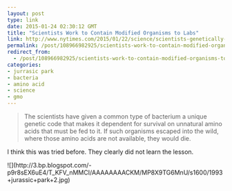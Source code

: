 ```yaml
---
layout: post
type: link
date: 2015-01-24 02:30:12 GMT
title: "Scientists Work to Contain Modified Organisms to Labs"
link: http://www.nytimes.com/2015/01/22/science/scientists-genetically-modified-organisms-bioengineering.html
permalink: /post/108966982925/scientists-work-to-contain-modified-organisms-to
redirect_from: 
  - /post/108966982925/scientists-work-to-contain-modified-organisms-to
categories:
- jurrasic park
- bacteria
- amino acid
- science
- gmo
---
```

<blockquote>The scientists have given a common type of bacterium a unique genetic code that makes it dependent for survival on unnatural amino acids that must be fed to it. If such organisms escaped into the wild, where those amino acids are not available, they would die.</blockquote>
<p>I think this was tried before. They clearly did not learn the lesson.</p>
![](http://3.bp.blogspot.com/-p9r8sEX6uE4/T_KFV_nMMCI/AAAAAAAACKM/MP8X9TG6MnU/s1600/1993+jurassic+park+2.jpg)